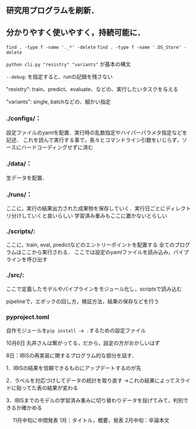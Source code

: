 
## 研究用プログラムを刷新．
## 分かりやすく使いやすく，持続可能に．

`find . -type f -name '._*' -delete`
`find . -type f -name '.DS_Store' -delete`

```python cli.py "resistry" "variants"```
が基本の構文

`--debug`: を指定すると、runの記録を残さない

"resistry": train、predict、evaluate、などの、実行したいタスクを与える

"variants": single, batchなどの、細かい指定


### ./configs/：
設定ファイルのyamlを配置．実行時の乱数指定やハイパーパラメタ指定などを記述．
これを読んで実行する事で，長々とコマンドライン引数をいじらず，ソースにハードコーディングせずに済む

### ./data/：
生データを配置．

### ./runs/：
ここに，実行の結果出力された成果物を保存していく．実行日ごとにディレクトリ分けしていくと良いらしい
学習済み重みもここに置かないとらしい

### ./scripts/:
ここに，train, eval, predictなどのエントリーポイントを配置する
全てのプログラムはここから実行される．
ここでは設定のyamlファイルを読み込み，パイプラインを呼び出す

### ./src/:
ここで定義したモデルやパイプラインをモジュール化し，scriptsで読み込む

pipelineで，エポックの回し方，検証方法，結果の保存などを行う

### pyproject.toml
自作モジュールを`pip install -e .`するための設定ファイル




10月6日
丸井さんは繋がってる，だから，設定の方がおかしいはず

8日：IBISの再実装に関するプログラム的な部分を話す．

1．IBISの結果を信頼できるものにアップデートするのが先


2．ラベルを対応づけしてデータの統計を取り直す
→これの結果によってスライドに貼ってた表の結果が変わる


3．IBISまでのモデルの学習済み重みに切り替わりデータを投げてみて，判別できるか確かめる

　
11月中旬に中間発表
1月：タイトル，概要，発表
2月中旬：卒論本文

